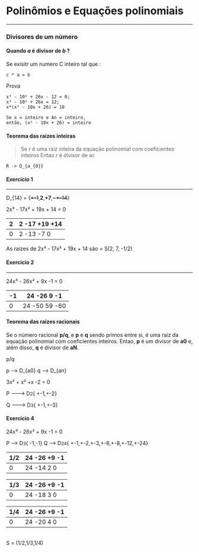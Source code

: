 # Polinômios e Equações polinomiais
---

### Divisores de um número 
 
 
 #### Quando *a* é divisor de *b* ?
 
 Se exisitr um numero C inteiro tal que :

``c * a = b``

Prova
```
x³ - 10² + 26x - 12 = 0;
x³ - 10² + 26x = 12;
x*(x² - 10x + 26) = 10

Se x = inteiro e An = inteiro,
então, (x² - 10x + 26) = inteiro
```

#### Teorema das raízes inteiras

> Se *r* é uma raiz inteira da equação polinomial com coeficientes inteiros
Entao *r* é divisor de a<span style="font-size:10">*0*</span>

```
R -> D_{a_{0}}
```

#### Exercício 1
---

D_{14} = {~~+-1~~,**2**,**+7**,~~~+-14~~}

2x³ - 17x² + 19x + 14 = 0

2  | 2 -17 +19 +14
---|---------------
0  | 2 -13  -7  0


As raizes de 2x³ - 17x² + 19x + 14 são = S(2, 7, -1/2)

#### Exercicio 2
----

24x³ - 26x² + 9x -1 = 0

-1 | 24 -26 9 -1
--|------------
0 | 24 -50 59 -60

#### Teorema das raízes racionais

Se o número racional **p/q**, e **p** e **q** sendo primos entre si, é uma raiz da equação polinomial com coeficientes inteiros.
Entao, **p** é um divisor de **a0** e, além disso, **q** é divisor de **aN**.

p/q

p --> D\_{a0}
q --> D\_{an}


3x³ + x² +x -2 = 0


P ---> D<span style="font-size:12">2</span>{ +-1,+-2}

Q ---> D<span style="font-size:12">3</span>{ +-1,+-3}


#### Exercicio 4

24x³ - 26x² + 9x -1 = 0

P -->  D<span style="font-size:12">3</span>{ -1,-1}
Q -->  D<span style="font-size:12">24</span>{ +-1,+-2,+-3,+-6,+-8,+-12,+-24}

1/2 | 24 -26 +9 -1
--|-----
0 | 24 -14 2 0

1/3 | 24 -26 +9 -1
--|-----
0 |  24 -18 3 0

1/4 | 24 -26 +9 -1
--|-----
0 |  24 -20 4 0

<br>
S = (1/2,1/3,1/4)







